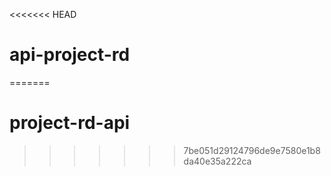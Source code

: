 <<<<<<< HEAD
# api-project-rd
=======
# project-rd-api
>>>>>>> 7be051d29124796de9e7580e1b8da40e35a222ca
